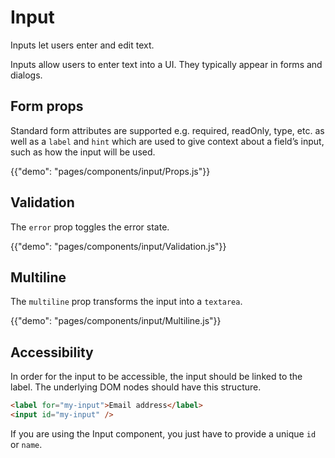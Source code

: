 # Input

<p class="description">Inputs let users enter and edit text.</p>

Inputs allow users to enter text into a UI. They typically appear in forms and dialogs.

## Form props

Standard form attributes are supported e.g. required, readOnly, type, etc. as well as a `label` and `hint`
which are used to give context about a field’s input, such as how the input will be used.

{{"demo": "pages/components/input/Props.js"}}

## Validation

The `error` prop toggles the error state.

{{"demo": "pages/components/input/Validation.js"}}

## Multiline

The `multiline` prop transforms the input into a `textarea`.

{{"demo": "pages/components/input/Multiline.js"}}

## Accessibility

In order for the input to be accessible, the input should be linked to the label. The underlying DOM nodes should have this structure.

```html
<label for="my-input">Email address</label>
<input id="my-input" />
```

If you are using the Input component, you just have to provide a unique `id` or `name`.
